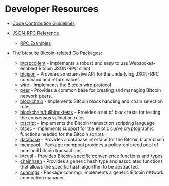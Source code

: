 # Developer Resources

* [Code Contribution Guidelines](https://github.com/alexdcox/dashd-go/tree/master/docs/code_contribution_guidelines.md)

* [JSON-RPC Reference](https://github.com/alexdcox/dashd-go/tree/master/docs/json_rpc_api.md)
  * [RPC Examples](https://github.com/alexdcox/dashd-go/tree/master/docs/json_rpc_api.md#ExampleCode)

* The btcsuite Bitcoin-related Go Packages:
  * [btcrpcclient](https://github.com/alexdcox/dashd-go/tree/master/rpcclient) - Implements a
    robust and easy to use Websocket-enabled Bitcoin JSON-RPC client
  * [btcjson](https://github.com/alexdcox/dashd-go/tree/master/btcjson) - Provides an extensive API
    for the underlying JSON-RPC command and return values
  * [wire](https://github.com/alexdcox/dashd-go/tree/master/wire) - Implements the
    Bitcoin wire protocol
  * [peer](https://github.com/alexdcox/dashd-go/tree/master/peer) -
    Provides a common base for creating and managing Bitcoin network peers.
  * [blockchain](https://github.com/alexdcox/dashd-go/tree/master/blockchain) -
    Implements Bitcoin block handling and chain selection rules
  * [blockchain/fullblocktests](https://github.com/alexdcox/dashd-go/tree/master/blockchain/fullblocktests) -
    Provides a set of block tests for testing the consensus validation rules
  * [txscript](https://github.com/alexdcox/dashd-go/tree/master/txscript) -
    Implements the Bitcoin transaction scripting language
  * [btcec](https://github.com/alexdcox/dashd-go/tree/master/btcec) - Implements
    support for the elliptic curve cryptographic functions needed for the
    Bitcoin scripts
  * [database](https://github.com/alexdcox/dashd-go/tree/master/database) -
    Provides a database interface for the Bitcoin block chain
  * [mempool](https://github.com/alexdcox/dashd-go/tree/master/mempool) -
    Package mempool provides a policy-enforced pool of unmined bitcoin
    transactions.
  * [btcutil](https://github.com/alexdcox/dashutil) - Provides Bitcoin-specific
    convenience functions and types
  * [chainhash](https://github.com/alexdcox/dashd-go/tree/master/chaincfg/chainhash) -
    Provides a generic hash type and associated functions that allows the
    specific hash algorithm to be abstracted.
  * [connmgr](https://github.com/alexdcox/dashd-go/tree/master/connmgr) -
    Package connmgr implements a generic Bitcoin network connection manager.
